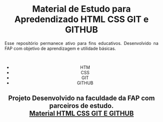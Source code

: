 <header>
  <h1 align="center">Material de Estudo para Apredendizado HTML CSS GIT e GITHUB</h1>

  <p align="justify">Esse repositório permanece ativo para fins educativos. Desenvolvido na FAP com objetivo de aprendizagem e utilidade básicas.</p>
  </br>

  <ul>
    <li>HTM</li>
    <li>CSS</li>
    <li>GIT</li>
    <li>GITHUB</li>
  </ul>

<h2 align="center">Projeto Desenvolvido na faculdade da FAP com parceiros de estudo.</br> <a href="https://drive.google.com/drive/folders/1-0brJpoiNGMhyq4oP2ThdLhfMNODZh7e?usp=sharing" target="_black">Material HTML CSS GIT E GITHUB<a/></h2>
</header>
